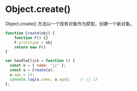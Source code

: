 # Object.create()
Object.create() 方法以一个现有对象作为原型，创建一个新对象。  

```js
function Create(obj) {
    function F() {}
    F.prototype = obj
    return new F()
}

var handleClick = function () {
  const o = { name: "jj" };
  const a = Create(o);
  a.age = 13;
  console.log(a.name, a.age);    // jj 13
};
```
